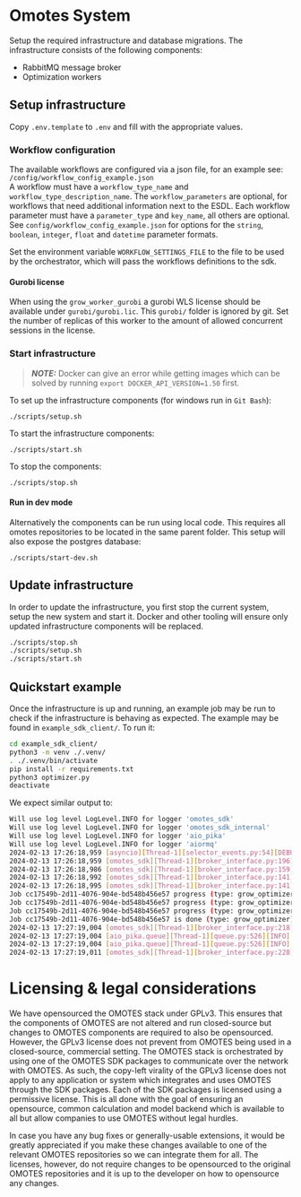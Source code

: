 # Omotes System

Setup the required infrastructure and database migrations.
The infrastructure consists of the following components:

- RabbitMQ message broker
- Optimization workers

## Setup infrastructure

Copy `.env.template` to `.env` and fill with the appropriate values.

### Workflow configuration

The available workflows are configured via a json file, for an example
see: `/config/workflow_config_example.json`  
A workflow must have a `workflow_type_name` and `workflow_type_description_name`.
The `workflow_parameters` are optional, for workflows that need additional information next to the
ESDL.
Each workflow parameter must have a `parameter_type` and `key_name`, all others are optional.  
See `config/workflow_config_example.json` for options for
the `string`, `boolean`, `integer`, `float` and `datetime` parameter formats.

Set the environment variable `WORKFLOW_SETTINGS_FILE` to the file to be used by the orchestrator,
which will pass the workflows definitions to the sdk.

#### Gurobi license

When using the `grow_worker_gurobi` a gurobi WLS license should be available under `gurobi/gurobi.lic`. This `gurobi/`
folder is ignored by git. Set the number of replicas of this worker to the amount of allowed concurrent sessions in the
license.

### Start infrastructure

> **_NOTE:_**  Docker can give an error while getting images which can be solved by running
`export DOCKER_API_VERSION=1.50` first.

To set up the infrastructure components (for windows run in `Git Bash`):

```
./scripts/setup.sh
```

To start the infrastructure components:

```
./scripts/start.sh
```

To stop the components:

```
./scripts/stop.sh
```

#### Run in dev mode

Alternatively the components can be run using local code. This requires all omotes repositories to
be located in the same parent folder. This setup will also expose the postgres database:

```
./scripts/start-dev.sh
```

## Update infrastructure

In order to update the infrastructure, you first stop the current system, setup the new system
and start it. Docker and other tooling will ensure only updated infrastructure components will be
replaced.

```bash
./scripts/stop.sh
./scripts/setup.sh
./scripts/start.sh
```

## Quickstart example

Once the infrastructure is up and running, an example job may be run to check if the infrastructure
is behaving as expected. The example may be found in `example_sdk_client/`. To run it:

```bash
cd example_sdk_client/
python3 -m venv ./.venv/
. ./.venv/bin/activate
pip install -r requirements.txt
python3 optimizer.py
deactivate
```

We expect similar output to:

```bash
Will use log level LogLevel.INFO for logger 'omotes_sdk'
Will use log level LogLevel.INFO for logger 'omotes_sdk_internal'
Will use log level LogLevel.INFO for logger 'aio_pika'
Will use log level LogLevel.INFO for logger 'aiormq'
2024-02-13 17:26:18,959 [asyncio][Thread-1][selector_events.py:54][DEBUG]: Using selector: EpollSelector
2024-02-13 17:26:18,959 [omotes_sdk][Thread-1][broker_interface.py:196][INFO]: Broker interface connecting to localhost:5672 as omotes at omotes
2024-02-13 17:26:18,986 [omotes_sdk][Thread-1][broker_interface.py:159][INFO]: Declaring queue and retrieving the next message to jobs.cc17549b-2d11-4076-904e-bd548b456e57.result
2024-02-13 17:26:18,992 [omotes_sdk][Thread-1][broker_interface.py:141][INFO]: Declaring queue and adding subscription to jobs.cc17549b-2d11-4076-904e-bd548b456e57.progress
2024-02-13 17:26:18,995 [omotes_sdk][Thread-1][broker_interface.py:141][INFO]: Declaring queue and adding subscription to jobs.cc17549b-2d11-4076-904e-bd548b456e57.status
Job cc17549b-2d11-4076-904e-bd548b456e57 progress (type: grow_optimizer). Status: 2
Job cc17549b-2d11-4076-904e-bd548b456e57 progress (type: grow_optimizer). Progress: 0.0, message: Job calculation started
Job cc17549b-2d11-4076-904e-bd548b456e57 progress (type: grow_optimizer). Progress: 1.0, message: Calculation finished.
Job cc17549b-2d11-4076-904e-bd548b456e57 is done (type: grow_optimizer). Status: 0, output esdl length: 79235, logs length: 0
2024-02-13 17:27:19,004 [omotes_sdk][Thread-1][broker_interface.py:218][INFO]: Stopping broker interface
2024-02-13 17:27:19,004 [aio_pika.queue][Thread-1][queue.py:526][INFO]: <RobustQueueIterator: queue='jobs.cc17549b-2d11-4076-904e-bd548b456e57.progress' ctag='ctag1.9dd60c50e8574429ad35c8058bc3ebea'> closing with timeout 5 seconds
2024-02-13 17:27:19,004 [aio_pika.queue][Thread-1][queue.py:526][INFO]: <RobustQueueIterator: queue='jobs.cc17549b-2d11-4076-904e-bd548b456e57.status' ctag='ctag1.66d19448a3354b1292fec482738b9e23'> closing with timeout 5 seconds
2024-02-13 17:27:19,011 [omotes_sdk][Thread-1][broker_interface.py:228][INFO]: Stopped broker interface
```

# Licensing & legal considerations

We have opensourced the OMOTES stack under GPLv3. This ensures that the components of OMOTES are not
altered and run closed-source but changes to OMOTES components are required to also be opensourced.
However, the GPLv3 license does not prevent from OMOTES being used in a closed-source, commercial
setting. The OMOTES stack is orchestrated by using one of the OMOTES SDK packages to communicate
over the network with OMOTES. As such, the copy-left virality of the GPLv3 license does not apply
to any application or system which integrates and uses OMOTES through the SDK packages. Each of the
SDK packages is licensed using a permissive license. This is all done with the goal of ensuring an
opensource, common calculation and model backend which is available to all but allow companies to
use OMOTES without legal hurdles.

In case you have any bug fixes or generally-usable extensions, it would be greatly appreciated
if you make these changes available to one of the relevant OMOTES repositories so we can integrate
them for all. The licenses, however, do not require changes to be opensourced to the original
OMOTES repositories and it is up to the developer on how to opensource any changes.
